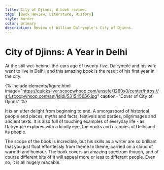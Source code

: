 ```yaml
---
title: City of Djinns, A book review.
tags: [Book Review, Literature, History]
style: border
color: primary
description: Review of Willian Dalrymple's City of Djinns.
---
```


# City of Djinns: A Year in Delhi
At the still wet-behind-the-ears age of twenty-five, Dalrymple and his wife went to live in Delhi, and this amazing book is the result of his first year in the city.

{% include elements/figure.html image="https://quicksilver.scoopwhoop.com/unsafe/1260x0/center/https://s4.scoopwhoop.com/anj/jdjdj/531545666.jpg" caption="Cover of City of Djinns" %}

It is an utter delight from beginning to end. A smorgasbord of historical people and places, myths and facts, festivals and parties, pilgrimages and ancient texts. It is also full of touching examples of everyday life - as Dalrymple explores with a kindly eye, the nooks and crannies of Delhi and its people.

The scope of the book is incredible, but his skills as a writer are so brilliant that you just float effortlessly from theme to theme, carried on a cloud of warmth and humour. The book covers an amazing spectrum though, and of course different bits of it will appeal more or less to different people. Even so, it is all hugely readable.

